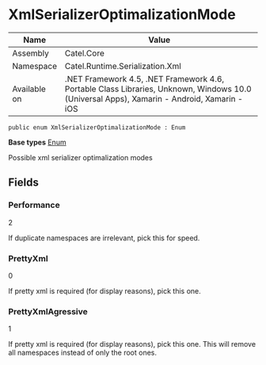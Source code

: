 

# XmlSerializerOptimalizationMode

Name|Value
---|---
Assembly|Catel.Core
Namespace|Catel.Runtime.Serialization.Xml
Available on|.NET Framework 4.5, .NET Framework 4.6, Portable Class Libraries, Unknown, Windows 10.0 (Universal Apps), Xamarin - Android, Xamarin - iOS

```
public enum XmlSerializerOptimalizationMode : Enum
```

**Base types**
[Enum]()


Possible xml serializer optimalization modes



## Fields

### Performance
2

If duplicate namespaces are irrelevant, pick this for speed.



### PrettyXml
0

If pretty xml is required (for display reasons), pick this one.



### PrettyXmlAgressive
1

If pretty xml is required (for display reasons), pick this one. This will remove all namespaces instead of only the root ones.



